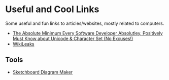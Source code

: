 # Useful and Cool Links
Some useful and fun links to articles/websites, mostly related to computers.

* [The Absolute Minimum Every Software Developer Absolutley, Positively Must Know about Unicode & Character Set (No Excuses!)](https://www.joelonsoftware.com/2003/10/08/the-absolute-minimum-every-software-developer-absolutely-positively-must-know-about-unicode-and-character-sets-no-excuses/)
* [WikiLeaks](https://wikileaks.org)



## Tools
* [Sketchboard Diagram Maker](https://sketchboard.me)
